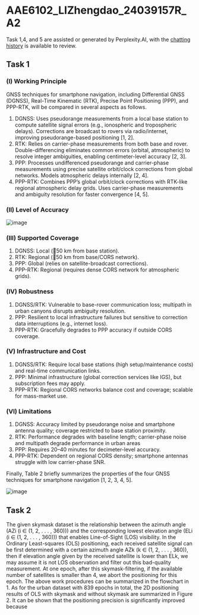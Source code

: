 # AAE6102_LIZhengdao_24039157R_A2
Task 1,4, and 5 are assisted or generated by Perplexity.AI, with the [chatting history](https://www.perplexity.ai/search/can-you-briefly-introduce-thes-wf35RLJ.RaWsGavhtwGmjA) is available to review.


## Task 1
### (I) Working Principle
GNSS techniques for smartphone navigation, including Differential GNSS (DGNSS), Real-Time Kinematic (RTK), Precise Point Positioning (PPP), and PPP-RTK, will be compared in several aspects as follows.

1. DGNSS: Uses pseudorange measurements from a local base station to compute satellite signal errors (e.g., ionospheric and tropospheric delays). Corrections are broadcast to rovers via radio/internet, improving pseudorange-based positioning [1, 2].
2. RTK: Relies on carrier-phase measurements from both base and rover. Double-differencing eliminates common errors (orbital, atmospheric) to resolve integer ambiguities, enabling centimeter-level accuracy [2, 3].
3. PPP: Processes undifferenced pseudorange and carrier-phase measurements using precise satellite orbit/clock corrections from global networks. Models atmospheric delays internally [2, 4].
4. PPP-RTK: Combines PPP’s global orbit/clock corrections with RTK-like regional atmospheric delay grids. Uses carrier-phase measurements and ambiguity resolution for faster convergence [4, 5].

### (II) Level of Accuracy
![image](https://github.com/user-attachments/assets/1d168a64-1a33-4e84-9824-1b8c06967c45)

### (III) Supported Coverage
1. DGNSS: Local (￿50 km from base station).
2. RTK: Regional (￿50 km from base/CORS network).
3. PPP: Global (relies on satellite-broadcast corrections).
4. PPP-RTK: Regional (requires dense CORS network for atmospheric grids).

### (IV) Robustness
1. DGNSS/RTK: Vulnerable to base-rover communication loss; multipath in urban canyons disrupts ambiguity resolution.
2. PPP: Resilient to local infrastructure failures but sensitive to correction data interruptions (e.g., internet loss).
3. PPP-RTK: Gracefully degrades to PPP accuracy if outside CORS coverage.

### (V) Infrastructure and Cost
1. DGNSS/RTK: Require local base stations (high setup/maintenance costs) and real-time communication links.
2. PPP: Minimal infrastructure (global correction services like IGS), but subscription fees may apply.
3. PPP-RTK: Regional CORS networks balance cost and coverage; scalable for mass-market use.

### (VI) Limitations
1. DGNSS: Accuracy limited by pseudorange noise and smartphone antenna quality; coverage restricted to base station proximity.
2. RTK: Performance degrades with baseline length; carrier-phase noise and multipath degrade performance in urban areas
3. PPP: Requires 20–40 minutes for decimeter-level accuracy.
4. PPP-RTK: Dependent on regional CORS density; smartphone antennas struggle with low carrier-phase SNR.

Finally, Table 2 briefly summarizes the properties of the four GNSS techniques for smartphone navigation [1, 2, 3, 4, 5].

![image](https://github.com/user-attachments/assets/b06d7106-88c0-46a0-aaef-84ff824b0786)


## Task 2
The given skymask dataset is the relationship between the azimuth angle (AZi (i ∈ (1, 2, . . . , 360))) and the corresponding lowest elevation angle (ELi (i ∈ (1, 2, . . . , 360))) that enables Line-of-Sight (LOS) visibility. In the Ordinary Least-squares (OLS) positioning, each received satellite signal can be first determined with a certain azimuth angle AZk (k ∈ (1, 2, . . . , 360)), then if elevation angle given by the received satellite is lower than ELk, we may assume it is not LOS observation and filter out this bad-quality measurement. At one epoch, after this skymask-filtering, if the available number of satellites is smaller than 4, we abort the positioning for this epoch. The above work procedures can be summarized in the flowchart in 1. As for the urban dataset with 839 epochs in total, the 2D positioning results of OLS with skymask and without skymask are summarized in Figure 2. It can be shown that the positioning precision is significantly improved because







